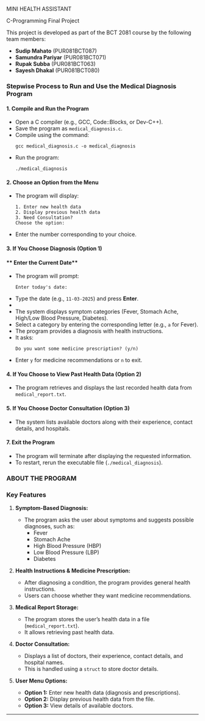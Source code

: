 MINI HEALTH ASSISTANT

C-Programming Final Project

This project is developed as part of the BCT 2081 course by the following team members:
  - **Sudip Mahato** (PUR081BCT087)  
  - **Samundra Pariyar** (PUR081BCT071)  
  - **Rupak Subba** (PUR081BCT063)  
  - **Sayesh Dhakal** (PUR081BCT080)  

### **Stepwise Process to Run and Use the Medical Diagnosis Program**  

#### **1. Compile and Run the Program**  
- Open a C compiler (e.g., GCC, Code::Blocks, or Dev-C++).  
- Save the program as `medical_diagnosis.c`.  
- Compile using the command:  
  ```
  gcc medical_diagnosis.c -o medical_diagnosis
  ```
- Run the program:  
  ```
  ./medical_diagnosis
  ```

#### **2. Choose an Option from the Menu**  
- The program will display:  
  ```
  1. Enter new health data  
  2. Display previous health data  
  3. Need Consultation?  
  Choose the option:
  ```
- Enter the number corresponding to your choice.

#### **3. If You Choose Diagnosis (Option 1)**  

#### ** Enter the Current Date**  
- The program will prompt:  
  ```
  Enter today's date:
  ```
- Type the date (e.g., `11-03-2025`) and press **Enter**.
- 
- The system displays symptom categories (Fever, Stomach Ache, High/Low Blood Pressure, Diabetes).  
- Select a category by entering the corresponding letter (e.g., `a` for Fever).  
- The program provides a diagnosis with health instructions.  
- It asks:  
  ```
  Do you want some medicine prescription? (y/n)
  ```
- Enter `y` for medicine recommendations or `n` to exit.

#### **4. If You Choose to View Past Health Data (Option 2)**  
- The program retrieves and displays the last recorded health data from `medical_report.txt`.

#### **5. If You Choose Doctor Consultation (Option 3)**  
- The system lists available doctors along with their experience, contact details, and hospitals.

#### **7. Exit the Program**  
- The program will terminate after displaying the requested information.  
- To restart, rerun the executable file (`./medical_diagnosis`). 


### **ABOUT THE PROGRAM**

### **Key Features**
1. **Symptom-Based Diagnosis:**
   - The program asks the user about symptoms and suggests possible diagnoses, such as:
     - Fever
     - Stomach Ache
     - High Blood Pressure (HBP)
     - Low Blood Pressure (LBP)
     - Diabetes

2. **Health Instructions & Medicine Prescription:**
   - After diagnosing a condition, the program provides general health instructions.
   - Users can choose whether they want medicine recommendations.

3. **Medical Report Storage:**
   - The program stores the user’s health data in a file (`medical_report.txt`).
   - It allows retrieving past health data.

4. **Doctor Consultation:**
   - Displays a list of doctors, their experience, contact details, and hospital names.
   - This is handled using a `struct` to store doctor details.

5. **User Menu Options:**
   - **Option 1:** Enter new health data (diagnosis and prescriptions).
   - **Option 2:** Display previous health data from the file.
   - **Option 3:** View details of available doctors.

---
